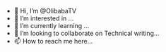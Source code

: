 - 👋 Hi, I’m @OlibabaTV
- 👀 I’m interested in ...
- 🌱 I’m currently learning ...
- 💞️ I’m looking to collaborate on Technical writing...
- 📫 How to reach me here...

<!---
OlibabaTV/OlibabaTV is a ✨ special ✨ repository because its `README.md` (this file) appears on your GitHub profile.
You can click the Preview link to take a look at your changes.
--->

